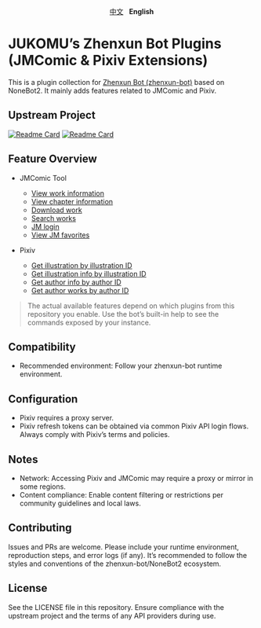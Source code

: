 <p align="center">
  <a href="./README.zh.md">中文</a>
  <span>&nbsp;</span>
  <strong>English</strong>
</p>

# JUKOMU’s Zhenxun Bot Plugins (JMComic & Pixiv Extensions)

This is a plugin collection for [Zhenxun Bot (zhenxun-bot)](https://github.com/zhenxun-org/zhenxun_bot) based on NoneBot2. It mainly adds features related to JMComic and Pixiv.

## Upstream Project

[![Readme Card](https://github-readme-stats.vercel.app/api/pin/?username=zhenxun-org&repo=zhenxun_bot)](https://github.com/zhenxun-org/zhenxun_bot)
[![Readme Card](https://github-readme-stats.vercel.app/api/pin/?username=hect0x7&repo=JMComic-Crawler-Python)]([https://github.com/zhenxun-org/zhenxun_bot](https://github.com/hect0x7/JMComic-Crawler-Python))

## Feature Overview

- JMComic Tool
  - [View work information](./jmcomic_tool/jmcomic_info/__init__.py)
  - [View chapter information](./jmcomic_tool/jmcomic_photo_info/__init__.py)
  - [Download work](./jmcomic_tool/jmcomic_downloader/__init__.py)
  - [Search works](./jmcomic_tool/jmcomic_search/__init__.py)
  - [JM login](./jmcomic_tool/jmcomic_login/__init__.py)
  - [View JM favorites](./jmcomic_tool/jmcomic_favourite/__init__.py)

- Pixiv
  - [Get illustration by illustration ID](./pivix_tool/__init__.py)
  - [Get illustration info by illustration ID](./pivix_tool/__init__.py)
  - [Get author info by author ID](./pivix_tool/__init__.py)
  - [Get author works by author ID](./pivix_tool/__init__.py)

> The actual available features depend on which plugins from this repository you enable. Use the bot’s built-in help to see the commands exposed by your instance.

## Compatibility

- Recommended environment: Follow your zhenxun-bot runtime environment.

## Configuration

- Pixiv requires a proxy server.
- Pixiv refresh tokens can be obtained via common Pixiv API login flows. Always comply with Pixiv’s terms and policies.

## Notes

- Network: Accessing Pixiv and JMComic may require a proxy or mirror in some regions.
- Content compliance: Enable content filtering or restrictions per community guidelines and local laws.

## Contributing

Issues and PRs are welcome. Please include your runtime environment, reproduction steps, and error logs (if any). It’s recommended to follow the styles and conventions of the zhenxun-bot/NoneBot2 ecosystem.

## License

See the LICENSE file in this repository. Ensure compliance with the upstream project and the terms of any API providers during use.
